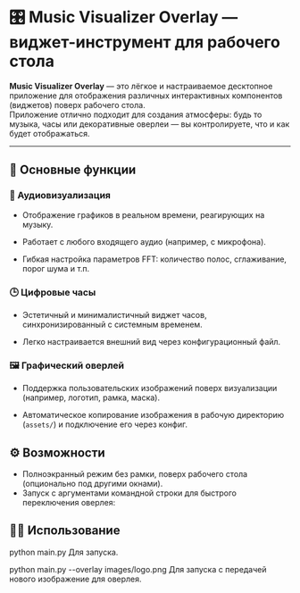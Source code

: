 # 🎛️ Music Visualizer Overlay — виджет-инструмент для рабочего стола

**Music Visualizer Overlay** — это лёгкое и настраиваемое десктопное приложение для отображения различных интерактивных компонентов (виджетов) поверх рабочего стола.  
Приложение отлично подходит для создания атмосферы: будь то музыка, часы или декоративные оверлеи — вы контролируете, что и как будет отображаться.

---

## 🧩 Основные функции

### 🎵 Аудиовизуализация

- Отображение графиков в реальном времени, реагирующих на музыку.
    
- Работает с любого входящего аудио (например, с микрофона).
    
- Гибкая настройка параметров FFT: количество полос, сглаживание, порог шума и т.п.
    

### 🕒 Цифровые часы

- Эстетичный и минималистичный виджет часов, синхронизированный с системным временем.
    
- Легко настраивается внешний вид через конфигурационный файл.
    

### 🖼️ Графический оверлей

- Поддержка пользовательских изображений поверх визуализации (например, логотип, рамка, маска).
    
- Автоматическое копирование изображения в рабочую директорию (`assets/`) и подключение его через конфиг.

## ⚙️ Возможности

- Полноэкранный режим без рамки, поверх рабочего стола (опционально под другими окнами).
- Запуск с аргументами командной строки для быстрого переключения оверлея:

## 🧑‍💻 Использование 
python main.py
Для запуска.

python main.py --overlay images/logo.png
Для запуска с передачей нового изображение для оверлея.